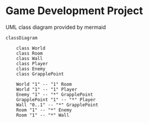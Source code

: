 # Game Development Project


UML class diagram provided by mermaid
```mermaid
classDiagram

    class World
    class Room
    class Wall
    class Player
    class Enemy
    class GrapplePoint

    World "1" -- "1" Room
    World "1" -- "1" Player
    Enemy "1" -- "*" GrapplePoint
    GrapplePoint "1" -- "*" Player
    Wall "0..1" -- "*" GrapplePoint
    Room "1" -- "*" Enemy
    Room "1" -- "*" Wall

```
